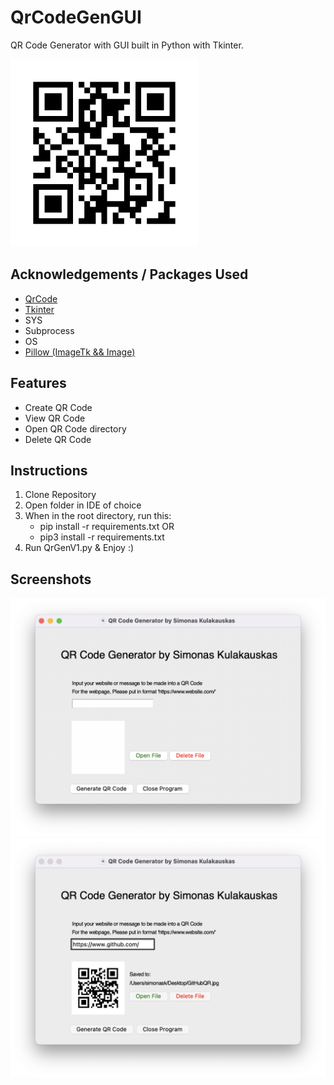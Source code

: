 # QrCodeGenGUI
QR Code Generator with GUI built in Python with Tkinter.

<img src="src/icons/icon.jpg" width="300" height="300">

## Acknowledgements / Packages Used

 - [QrCode](https://pypi.org/project/qrcode/)
 - [Tkinter](https://docs.python.org/3/library/tkinter.html)
 - SYS
 - Subprocess
 - OS
 - [Pillow (ImageTk && Image)](https://pypi.org/project/Pillow/)

## Features

- Create QR Code
- View QR Code
- Open QR Code directory
- Delete QR Code

## Instructions
1. Clone Repository
2. Open folder in IDE of choice
3. When in the root directory, run this:
   - pip install -r requirements.txt
   OR
   - pip3 install -r requirements.txt
4. Run QrGenV1.py & Enjoy :)

## Screenshots

![App Screenshot 1](screenshots/1screen.png)
![App Screenshot 2](screenshots/2screen.png)
